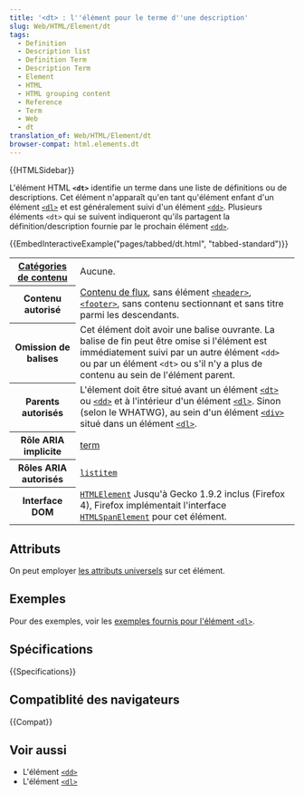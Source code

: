 ```yaml
---
title: '<dt> : l''élément pour le terme d''une description'
slug: Web/HTML/Element/dt
tags:
  - Definition
  - Description list
  - Definition Term
  - Description Term
  - Element
  - HTML
  - HTML grouping content
  - Reference
  - Term
  - Web
  - dt
translation_of: Web/HTML/Element/dt
browser-compat: html.elements.dt
---
```


{{HTMLSidebar}}

L'élément HTML **`<dt>`** identifie un terme dans une liste de définitions ou de descriptions. Cet élément n'apparaît qu'en tant qu'élément enfant d'un élément [`<dl>`](/fr/docs/Web/HTML/Element/dl) et est généralement suivi d'un élément [`<dd>`](/fr/docs/Web/HTML/Element/dd). Plusieurs éléments `<dt>` qui se suivent indiqueront qu'ils partagent la définition/description fournie par le prochain élément [`<dd>`](/fr/docs/Web/HTML/Element/dd).

{{EmbedInteractiveExample("pages/tabbed/dt.html", "tabbed-standard")}}

<table class="properties">
  <tbody>
    <tr>
      <th scope="row">
        <a href="/fr/docs/Web/Guide/HTML/Content_categories"
          >Catégories de contenu</a
        >
      </th>
      <td>Aucune.</td>
    </tr>
    <tr>
      <th scope="row">Contenu autorisé</th>
      <td>
        <a href="/fr/docs/Web/Guide/HTML/Content_categories#flow_content"
          >Contenu de flux</a
        >, sans élément
        <a href="/fr/docs/Web/HTML/Element/header"><code>&#x3C;header></code></a
        >,
        <a href="/fr/docs/Web/HTML/Element/footer"><code>&#x3C;footer></code></a
        >, sans contenu sectionnant et sans titre parmi les descendants.
      </td>
    </tr>
    <tr>
      <th scope="row">Omission de balises</th>
      <td>
        Cet élément doit avoir une balise ouvrante. La balise de fin peut être
        omise si l'élément est immédiatement suivi par un autre élément
        <code>&#x3C;dd></code> ou par un élément <code>&#x3C;dt></code> ou s'il
        n'y a plus de contenu au sein de l'élément parent.
      </td>
    </tr>
    <tr>
      <th scope="row">Parents autorisés</th>
      <td>
        L'élement doit être situé avant un élément
        <a href="/fr/docs/Web/HTML/Element/dt"><code>&#x3C;dt></code></a> ou
        <a href="/fr/docs/Web/HTML/Element/dd"><code>&#x3C;dd></code></a> et à
        l'intérieur d'un élément
        <a href="/fr/docs/Web/HTML/Element/dl"><code>&#x3C;dl></code></a
        >. Sinon (selon le WHATWG), au sein d'un élément
        <a href="/fr/docs/Web/HTML/Element/div"><code>&#x3C;div></code></a>
        situé dans un élément
        <a href="/fr/docs/Web/HTML/Element/dl"><code>&#x3C;dl></code></a
        >.
      </td>
    </tr>
    <tr>
      <th scope="row">Rôle ARIA implicite</th>
      <td><a href="https://w3c.github.io/aria/#term">term</a></td>
    </tr>
    <tr>
      <th scope="row">Rôles ARIA autorisés</th>
      <td>
        <code
          ><a href="/fr/docs/Web/Accessibility/ARIA/Roles/Listitem_role"
            >listitem</a
          ></code
        >
      </td>
    </tr>
    <tr>
      <th scope="row">Interface DOM</th>
      <td>
        <a href="/fr/docs/Web/API/HTMLElement"><code>HTMLElement</code></a>
        Jusqu'à Gecko 1.9.2 inclus (Firefox 4), Firefox implémentait l'interface
        <a href="/fr/docs/Web/API/HTMLSpanElement"
          ><code>HTMLSpanElement</code></a
        >
        pour cet élément.
      </td>
    </tr>
  </tbody>
</table>

## Attributs

On peut employer [les attributs universels](/fr/docs/Web/HTML/Global_attributes) sur cet élément.

## Exemples

Pour des exemples, voir les [exemples fournis pour l'élément `<dl>`](/fr/docs/Web/HTML/Element/dl#examples).

## Spécifications

{{Specifications}}

## Compatiblité des navigateurs

{{Compat}}

## Voir aussi

- L'élément [`<dd>`](/fr/docs/Web/HTML/Element/dd)
- L'élément [`<dl>`](/fr/docs/Web/HTML/Element/dl)
